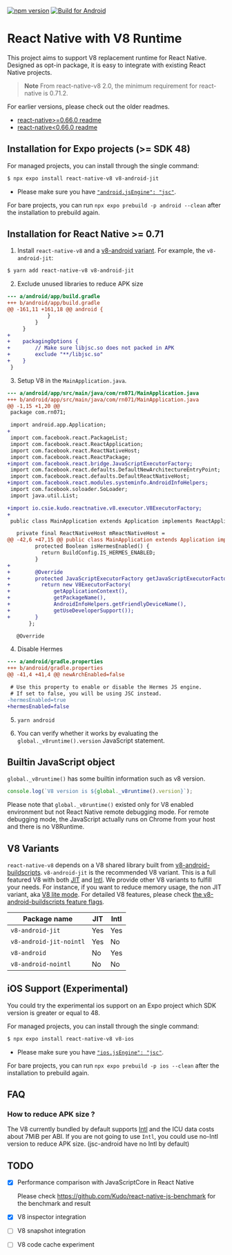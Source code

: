 [![npm version](https://badge.fury.io/js/react-native-v8.svg)](https://badge.fury.io/js/react-native-v8)
[![Build for Android](https://github.com/Kudo/react-native-v8/actions/workflows/android.yml/badge.svg)](https://github.com/Kudo/react-native-v8/actions/workflows/android.yml)

# React Native with V8 Runtime

This project aims to support V8 replacement runtime for React Native. Designed as opt-in package, it is easy to integrate with existing React Native projects.

> **Note** From react-native-v8 2.0, the minimum requirement for react-native is 0.71.2.

For earlier versions, please check out the older readmes.

- [react-native>=0.66.0 readme](https://github.com/Kudo/react-native-v8/blob/1.0-stable/README.md)
- [react-native<0.66.0 readme](https://github.com/Kudo/react-native-v8/blob/0.67-stable/README.md)

## Installation for Expo projects (>= SDK 48)

For managed projects, you can install through the single command:

```sh
$ npx expo install react-native-v8 v8-android-jit
```

- Please make sure you have [`"android.jsEngine": "jsc"`](https://docs.expo.dev/versions/latest/config/app/#jsengine-2).

For bare projects, you can run `npx expo prebuild -p android --clean` after the installation to prebuild again.

## Installation for React Native >= 0.71

1. Install `react-native-v8` and a [v8-android variant](#v8-variants). For example, the `v8-android-jit`:

```sh
$ yarn add react-native-v8 v8-android-jit
```

2. Exclude unused libraries to reduce APK size

```diff
--- a/android/app/build.gradle
+++ b/android/app/build.gradle
@@ -161,11 +161,18 @@ android {
             }
         }
     }
+
+    packagingOptions {
+        // Make sure libjsc.so does not packed in APK
+        exclude "**/libjsc.so"
+    }
 }
```

3. Setup V8 in the `MainApplication.java`.

```diff
--- a/android/app/src/main/java/com/rn071/MainApplication.java
+++ b/android/app/src/main/java/com/rn071/MainApplication.java
@@ -1,15 +1,20 @@
 package com.rn071;

 import android.app.Application;
+
 import com.facebook.react.PackageList;
 import com.facebook.react.ReactApplication;
 import com.facebook.react.ReactNativeHost;
 import com.facebook.react.ReactPackage;
+import com.facebook.react.bridge.JavaScriptExecutorFactory;
 import com.facebook.react.defaults.DefaultNewArchitectureEntryPoint;
 import com.facebook.react.defaults.DefaultReactNativeHost;
+import com.facebook.react.modules.systeminfo.AndroidInfoHelpers;
 import com.facebook.soloader.SoLoader;
 import java.util.List;

+import io.csie.kudo.reactnative.v8.executor.V8ExecutorFactory;
+
 public class MainApplication extends Application implements ReactApplication {

   private final ReactNativeHost mReactNativeHost =
@@ -42,6 +47,15 @@ public class MainApplication extends Application implements ReactApplication {
         protected Boolean isHermesEnabled() {
           return BuildConfig.IS_HERMES_ENABLED;
         }
+
+        @Override
+        protected JavaScriptExecutorFactory getJavaScriptExecutorFactory() {
+          return new V8ExecutorFactory(
+              getApplicationContext(),
+              getPackageName(),
+              AndroidInfoHelpers.getFriendlyDeviceName(),
+              getUseDeveloperSupport());
+        }
       };

   @Override
```

4. Disable Hermes

```diff
--- a/android/gradle.properties
+++ b/android/gradle.properties
@@ -41,4 +41,4 @@ newArchEnabled=false

 # Use this property to enable or disable the Hermes JS engine.
 # If set to false, you will be using JSC instead.
-hermesEnabled=true
+hermesEnabled=false
```

5. `yarn android`

6. You can verify whether it works by evaluating the `global._v8runtime().version` JavaScript statement.

## Builtin JavaScript object

`global._v8runtime()` has some builtin information such as v8 version.

```js
console.log(`V8 version is ${global._v8runtime().version}`);
```

Please note that `global._v8runtime()` existed only for V8 enabled environment but not React Native remote debugging mode.
For remote debugging mode, the JavaScript actually runs on Chrome from your host and there is no V8Runtime.

## V8 Variants

`react-native-v8` depends on a V8 shared library built from [v8-android-buildscripts](https://github.com/Kudo/v8-android-buildscripts). `v8-android-jit` is the recommended V8 variant. This is a full featured V8 with both [JIT](https://en.wikipedia.org/wiki/Just-in-time_compilation) and [Intl](https://developer.mozilla.org/en-US/docs/Web/JavaScript/Reference/Global_Objects/Intl). We provide other V8 variants to fulfill your needs.
For instance, if you want to reduce memory usage, the non JIT variant, aka [V8 lite mode](https://v8.dev/blog/v8-lite).
For detailed V8 features, please check [the v8-android-buildscripts feature flags](https://github.com/Kudo/v8-android-buildscripts/blob/master/README.md#v8-feature-flags).

| Package name            | JIT | Intl |
| ----------------------- | --- | ---- |
| `v8-android-jit`        | Yes | Yes  |
| `v8-android-jit-nointl` | Yes | No   |
| `v8-android`            | No  | Yes  |
| `v8-android-nointl`     | No  | No   |

## iOS Support (Experimental)

You could try the experimental ios support on an Expo project which SDK version is greater or equal to 48.

For managed projects, you can install through the single command:

```sh
$ npx expo install react-native-v8 v8-ios
```

- Please make sure you have [`"ios.jsEngine": "jsc"`](https://docs.expo.dev/versions/latest/config/app/#jsengine-1).

For bare projects, you can run `npx expo prebuild -p ios --clean` after the installation to prebuild again.

## FAQ

### How to reduce APK size ?

The V8 currently bundled by default supports [Intl](https://developer.mozilla.org/en-US/docs/Web/JavaScript/Reference/Global_Objects/Intl) and the ICU data costs about 7MiB per ABI. If you are not going to use `Intl`, you could use no-Intl version to reduce APK size. (jsc-android have no Intl by default)

## TODO

- [x] Performance comparison with JavaScriptCore in React Native

  Please check https://github.com/Kudo/react-native-js-benchmark for the benchmark and result

- [x] V8 inspector integration
- [ ] V8 snapshot integration
- [ ] V8 code cache experiment
